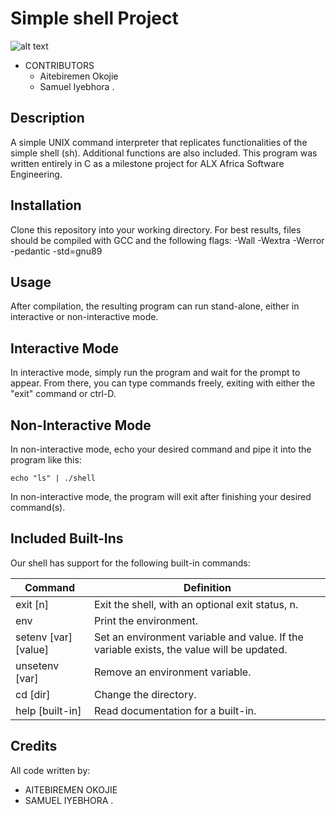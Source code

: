 # Simple shell Project
![alt text](https://s3.amazonaws.com/intranet-projects-files/holbertonschool-low_level_programming/235/shell.jpeg)

* CONTRIBUTORS
	* Aitebiremen Okojie
	* Samuel Iyebhora <sammykingx>.

## Description
A simple UNIX command interpreter that replicates functionalities of the simple shell (sh). Additional functions are also included. This program was written entirely in C as a milestone project for ALX Africa Software Engineering.

## Installation
Clone this repository into your working directory. For best results, files should be compiled with GCC and the following flags: -Wall -Wextra -Werror -pedantic -std=gnu89

## Usage
After compilation, the resulting program can run stand-alone, either in interactive or non-interactive mode.

## Interactive Mode
In interactive mode, simply run the program and wait for the prompt to appear. From there, you can type commands freely, exiting with either the "exit" command or ctrl-D.

## Non-Interactive Mode
In non-interactive mode, echo your desired command and pipe it into the program like this:

`echo "ls" | ./shell`

In non-interactive mode, the program will exit after finishing your desired command(s).

## Included Built-Ins
Our shell has support for the following built-in commands:

| Command             | Definition                                                                                |
| ------------------- | ----------------------------------------------------------------------------------------- |
| exit [n]            | Exit the shell, with an optional exit status, n.                                          |
| env                 | Print the environment.                                                                    |
| setenv [var][value] | Set an environment variable and value. If the variable exists, the value will be updated. |
| unsetenv [var]      | Remove an environment variable.                                                           |
| cd [dir]            | Change the directory.                                                                     |
| help [built-in]     | Read documentation for a built-in.                                                        |


## Credits
All code written by:
* AITEBIREMEN OKOJIE
* SAMUEL IYEBHORA <sammykingx>.
